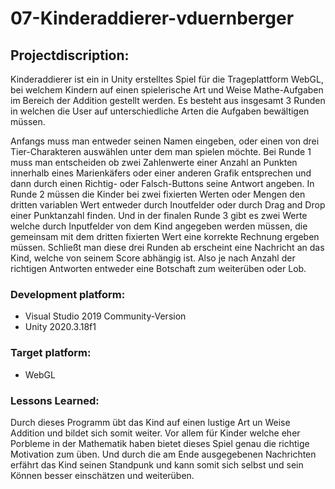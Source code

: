 # 07-Kinderaddierer-vduernberger

## Projectdiscription:
Kinderaddierer ist ein in Unity erstelltes Spiel für die Trageplattform WebGL, bei welchem Kindern auf einen spielerische Art und Weise Mathe-Aufgaben im Bereich der Addition gestellt werden. Es besteht aus insgesamt 3 Runden in welchen die User auf unterschiedliche Arten die Aufgaben bewältigen müssen. 

Anfangs muss man entweder seinen Namen eingeben, oder einen von drei Tier-Charakteren auswählen unter dem man spielen möchte.
Bei Runde 1 muss man entscheiden ob zwei Zahlenwerte einer Anzahl an Punkten innerhalb eines Marienkäfers oder einer anderen Grafik entsprechen und dann durch einen Richtig- oder Falsch-Buttons seine Antwort angeben.
In Runde 2 müssen die Kinder bei zwei fixierten Werten oder Mengen den dritten variablen Wert entweder durch Inoutfelder oder durch Drag and Drop einer Punktanzahl finden.
Und in der finalen Runde 3 gibt es zwei Werte welche durch Inputfelder von dem Kind angegeben werden müssen, die gemeinsam mit dem dritten fixierten Wert eine korrekte Rechnung ergeben müssen.
Schließt man diese drei Runden ab erscheint eine Nachricht an das Kind, welche von seinem Score abhängig ist. Also je nach Anzahl der richtigen Antworten entweder eine Botschaft zum weiterüben oder Lob.


### Development platform:
- Visual Studio 2019 Community-Version
- Unity 2020.3.18f1


### Target platform:
- WebGL


### Lessons Learned:
Durch dieses Programm übt das Kind auf einen lustige Art un Weise Addition und bildet sich somit weiter. Vor allem für Kinder welche eher Porbleme in der Mathematik haben bietet dieses Spiel genau die richtige Motivation zum üben. Und durch die am Ende ausgegebenen Nachrichten erfährt das Kind seinen Standpunk und kann somit sich selbst und sein Können besser einschätzen und weiterüben.
